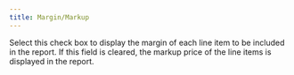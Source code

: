 ```yaml
---
title: Margin/Markup
---
```



Select this check box to display the margin of each line item to be  included in the report. If this field is cleared, the markup price of  the line items is displayed in the report.
